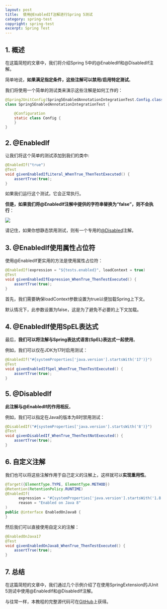 ```yaml
---
layout: post
title:  使用@EnabledIf注解进行Spring 5测试
category: spring-test
copyright: spring-test
excerpt: Spring Test
---
```


## 1. 概述

在这篇简短的文章中，我们将介绍Spring 5中的@EnabledIf和@DisabledIf注解。

简单地说，**如果满足指定条件，这些注解可以禁用/启用特定测试**。

我们将使用一个简单的测试类来演示这些注解是如何工作的：

```java
@SpringJUnitConfig(Spring5EnabledAnnotationIntegrationTest.Config.class)
class Spring5EnabledAnnotationIntegrationTest {

    @Configuration
    static class Config {
    }
}
```

## 2. @EnabledIf

让我们将这个简单的测试添加到我们的类中:

```java
@EnabledIf("true")
@Test
void givenEnabledIfLiteral_WhenTrue_ThenTestExecuted() {
    assertTrue(true);
}
```

如果我们运行这个测试，它会正常执行。

**但是，如果我们将@EnabledIf注解中提供的字符串替换为“false”，则不会执行**：

![](/assets/images/2023/test-lib/springenableif01.png)

请记住，如果你想静态禁用测试，则有一个专用的[@Disabled](http://junit.org/junit5/docs/5.0.0/api/org/junit/jupiter/api/Disabled.html)注解。

## 3. @EnabledIf使用属性占位符

使用@EnabledIf更实用的方法是使用属性占位符：

```java
@EnabledIf(expression = "${tests.enabled}", loadContext = true)
@Test
void givenEnabledIfExpression_WhenTrue_ThenTestExecuted() {
    assertTrue(true);
}
```

首先，我们需要确保loadContext参数设置为true以便加载Spring上下文。

默认情况下，此参数设置为false，这是为了避免不必要的上下文加载。

## 4. @EnabledIf使用SpEL表达式

最后，**我们可以将注解与Spring表达式语言(SpEL)表达式一起使用**。

例如，我们可以仅在JDK为17时启用测试：

```java
@EnabledIf("#{systemProperties['java.version'].startsWith('17')}")
@Test
void givenEnabledIfSpel_WhenTrue_ThenTestExecuted() {
    assertTrue(true);
}
```

## 5. @DisabledIf

**此注解与@EnabledIf的作用相反**。

例如，我们可以指定在Java的版本为8时禁用测试：

```java
@DisabledIf("#{systemProperties['java.version'].startsWith('8')}")
@Test
void givenDisabledIf_WhenTrue_ThenTestNotExecuted() {
    assertTrue(true);
}
```

## 6. 自定义注解

我们也可以将这些注解作用于自己定义的注解上，这样就可以**实现重用性**。

```java
@Target({ElementType.TYPE, ElementType.METHOD})
@Retention(RetentionPolicy.RUNTIME)
@EnabledIf(
      expression = "#{systemProperties['java.version'].startsWith('1.8')}",
      reason = "Enabled on Java 8"
)
public @interface EnabledOnJava8 {
}
```

然后我们可以直接使用自定义的注解：

```java
@EnabledOnJava17
@Test
void givenEnabledOnJava8_WhenTrue_ThenTestExecuted() {
    assertTrue(true);
}
```

## 7. 总结

在这篇简短的文章中，我们通过几个示例介绍了在使用SpringExtension的JUnit 5测试中使用@EnabledIf和@DisabledIf注解。

与往常一样，本教程的完整源代码可在[GitHub](https://github.com/tuyucheng7/taketoday-tutorial4j/tree/master/software.test/spring-testing-2)上获得。
